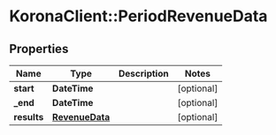 # KoronaClient::PeriodRevenueData

## Properties
Name | Type | Description | Notes
------------ | ------------- | ------------- | -------------
**start** | **DateTime** |  | [optional] 
**_end** | **DateTime** |  | [optional] 
**results** | [**RevenueData**](RevenueData.md) |  | [optional] 


